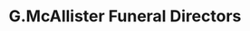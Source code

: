 ---
title: "G.McAllister Funeral Directors"
url: /airdrie/g-mcallister-funeral-directors/
shop: Bestattungen
---